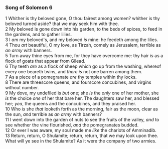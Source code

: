 ### Song of Solomon 6

1 Whither is thy beloved gone, O thou fairest among women? whither is thy beloved turned aside? that we may seek him with thee.  
2 My beloved is gone down into his garden, to the beds of spices, to feed in the gardens, and to gather lilies.  
3 I *am* my beloved's, and my beloved *is* mine: he feedeth among the lilies.  
4 Thou *art* beautiful, O my love, as Tirzah, comely as Jerusalem, terrible as *an army* with banners.  
5 Turn away thine eyes from me, for they have overcome me: thy hair *is* as a flock of goats that appear from Gilead.  
6 Thy teeth *are* as a flock of sheep which go up from the washing, whereof every one beareth twins, and *there is* not one barren among them.  
7 As a piece of a pomegranate *are* thy temples within thy locks.  
8 There are threescore queens, and fourscore concubines, and virgins without number.  
9 My dove, my undefiled is *but* one; she *is* the *only* one of her mother, she *is* the choice *one* of her that bare her. The daughters saw her, and blessed her; *yea*, the queens and the concubines, and they praised her.  
10 Who *is* she *that* looketh forth as the morning, fair as the moon, clear as the sun, *and* terrible as *an army* with banners?  
11 I went down into the garden of nuts to see the fruits of the valley, *and* to see whether the vine flourished, *and* the pomegranates budded.  
12 Or ever I was aware, my soul made me *like* the chariots of Amminadib.  
13 Return, return, O Shulamite; return, return, that we may look upon thee. What will ye see in the Shulamite? As it were the company of two armies.  
